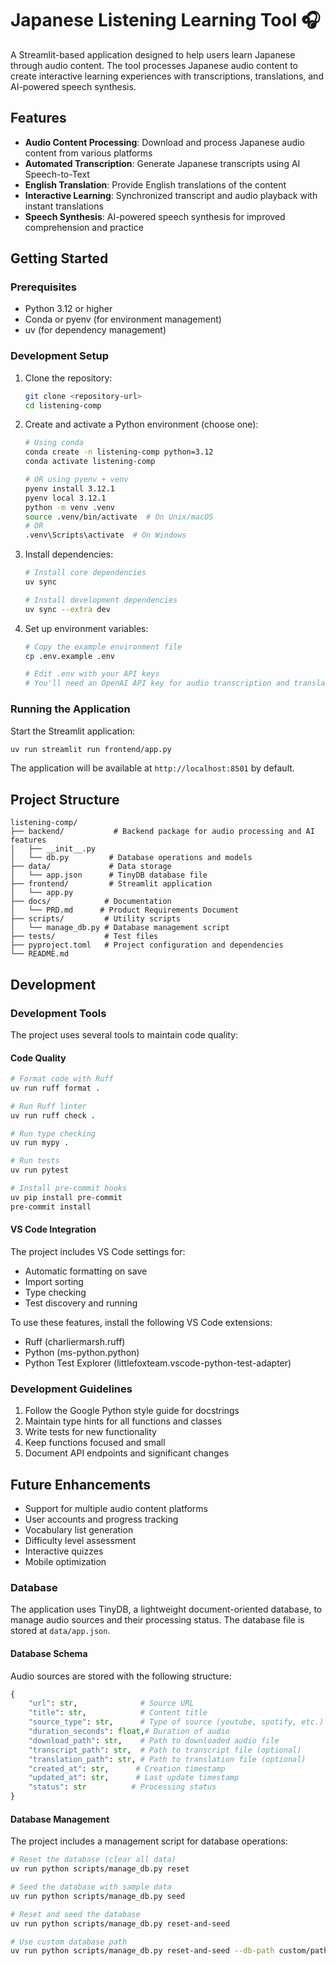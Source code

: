 # Japanese Listening Learning Tool 🎧

A Streamlit-based application designed to help users learn Japanese through audio content. The tool processes Japanese audio content to create interactive learning experiences with transcriptions, translations, and AI-powered speech synthesis.

## Features

- **Audio Content Processing**: Download and process Japanese audio content from various platforms
- **Automated Transcription**: Generate Japanese transcripts using AI Speech-to-Text
- **English Translation**: Provide English translations of the content
- **Interactive Learning**: Synchronized transcript and audio playback with instant translations
- **Speech Synthesis**: AI-powered speech synthesis for improved comprehension and practice

## Getting Started

### Prerequisites

- Python 3.12 or higher
- Conda or pyenv (for environment management)
- uv (for dependency management)

### Development Setup

1. Clone the repository:
   ```bash
   git clone <repository-url>
   cd listening-comp
   ```

2. Create and activate a Python environment (choose one):
   ```bash
   # Using conda
   conda create -n listening-comp python=3.12
   conda activate listening-comp

   # OR using pyenv + venv
   pyenv install 3.12.1
   pyenv local 3.12.1
   python -m venv .venv
   source .venv/bin/activate  # On Unix/macOS
   # OR
   .venv\Scripts\activate  # On Windows
   ```

3. Install dependencies:
   ```bash
   # Install core dependencies
   uv sync

   # Install development dependencies
   uv sync --extra dev
   ```

4. Set up environment variables:
   ```bash
   # Copy the example environment file
   cp .env.example .env

   # Edit .env with your API keys
   # You'll need an OpenAI API key for audio transcription and translation
   ```

### Running the Application

Start the Streamlit application:
```bash
uv run streamlit run frontend/app.py
```

The application will be available at `http://localhost:8501` by default.

## Project Structure

```
listening-comp/
├── backend/           # Backend package for audio processing and AI features
│   ├── __init__.py
│   └── db.py         # Database operations and models
├── data/             # Data storage
│   └── app.json      # TinyDB database file
├── frontend/         # Streamlit application
│   └── app.py
├── docs/            # Documentation
│   └── PRD.md      # Product Requirements Document
├── scripts/         # Utility scripts
│   └── manage_db.py # Database management script
├── tests/           # Test files
├── pyproject.toml   # Project configuration and dependencies
└── README.md
```

## Development

### Development Tools

The project uses several tools to maintain code quality:

#### Code Quality
```bash
# Format code with Ruff
uv run ruff format .

# Run Ruff linter
uv run ruff check .

# Run type checking
uv run mypy .

# Run tests
uv run pytest

# Install pre-commit hooks
uv pip install pre-commit
pre-commit install
```

#### VS Code Integration
The project includes VS Code settings for:
- Automatic formatting on save
- Import sorting
- Type checking
- Test discovery and running

To use these features, install the following VS Code extensions:
- Ruff (charliermarsh.ruff)
- Python (ms-python.python)
- Python Test Explorer (littlefoxteam.vscode-python-test-adapter)

### Development Guidelines

1. Follow the Google Python style guide for docstrings
2. Maintain type hints for all functions and classes
3. Write tests for new functionality
4. Keep functions focused and small
5. Document API endpoints and significant changes

## Future Enhancements

- Support for multiple audio content platforms
- User accounts and progress tracking
- Vocabulary list generation
- Difficulty level assessment
- Interactive quizzes
- Mobile optimization

### Database

The application uses TinyDB, a lightweight document-oriented database, to manage audio sources and their processing status. The database file is stored at `data/app.json`.

#### Database Schema

Audio sources are stored with the following structure:
```python
{
    "url": str,              # Source URL
    "title": str,            # Content title
    "source_type": str,      # Type of source (youtube, spotify, etc.)
    "duration_seconds": float,# Duration of audio
    "download_path": str,    # Path to downloaded audio file
    "transcript_path": str,  # Path to transcript file (optional)
    "translation_path": str, # Path to translation file (optional)
    "created_at": str,      # Creation timestamp
    "updated_at": str,      # Last update timestamp
    "status": str          # Processing status
}
```

#### Database Management

The project includes a management script for database operations:

```bash
# Reset the database (clear all data)
uv run python scripts/manage_db.py reset

# Seed the database with sample data
uv run python scripts/manage_db.py seed

# Reset and seed the database
uv run python scripts/manage_db.py reset-and-seed

# Use custom database path
uv run python scripts/manage_db.py reset-and-seed --db-path custom/path/db.json
```
